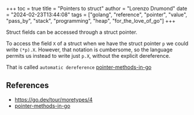 +++
toc = true
title = "Pointers to struct"
author = "Lorenzo Drumond"
date = "2024-02-23T13:44:08"
tags = ["golang",  "reference",  "pointer",  "value",  "pass_by",  "stack",  "programming",  "heap",  "for_the_love_of_go"]
+++


Struct fields can be accessed through a struct pointer.

To access the field `X` of a struct when we have the struct pointer `p` we could write `(*p).X`. However, that notation is cumbersome, so the language permits us instead to write just `p.X`, without the explicit dereference.

That is called `automatic dereference` [pointer-methods-in-go](/wiki/pointer-methods-in-go/)

## References
- https://go.dev/tour/moretypes/4
- [pointer-methods-in-go](/wiki/pointer-methods-in-go/)
